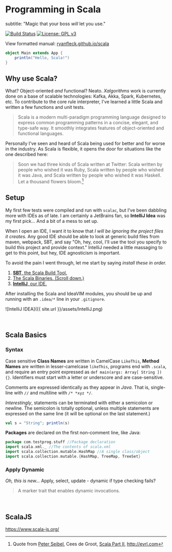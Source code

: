 # Programming in Scala
subtitle: "Magic that your boss *will* let you use."

  [![Build Status](https://travis-ci.org/RyanFleck/Projects.svg?branch=master)](https://travis-ci.org/RyanFleck/Projects)  [![License: GPL v3](https://img.shields.io/badge/License-GPL%20v3-blue.svg)](https://www.gnu.org/licenses/gpl-3.0)

  View formatted manual: [ryanfleck.github.io/scala](https://ryanfleck.github.io/scala)
  

```scala
object Main extends App {
    println("Hello, Scala!")
}
```


## Why use Scala?

What? Object-oriented *and* functional? Neato. *Xalgorithms* work is currently done on a base of scalable technologies: Kafka, Akka, Spark, Kubernetes, etc. To contribute to the core rule interpreter, I've learned a little Scala and written a few functions and unit tests.

> Scala is a modern multi-paradigm programming language designed to express common programming patterns in a concise, elegant, and type-safe way. It smoothly integrates features of object-oriented and functional languages.

Personally I've seen and heard of Scala being used for better and for worse in the industry. As Scala is flexible, it opens the door for situations like the one described here:

> Soon we had three kinds of Scala written at Twitter: Scala written by people who wished it was Ruby, Scala written by people who wished it was Java, and Scala written by people who wished it was Haskell. Let a thousand flowers bloom.[^evrl]

[^evrl]: Quote from [Peter Seibel](http://www.gigamonkeys.com/flowers/), Cees de Groot, [Scala Part II](http://evrl.com/programming/scala/2017/04/04/scala-part-ii.html), <http://evrl.com>


## Setup

My first few tests were compiled and run with `scalac`, but I've been dabbling more with IDEs as of late. I am certainly a JetBrains fan, so **IntelliJ Idea** was my first pick... And a bit of a mess to set up.

When I open an IDE, I want it to know that *I will be ignoring the project files it creates.* Any good IDE should be able to look at generic build files from maven, webpack, SBT, and say "Oh, hey, cool, I'll use the tool you specify to build this project and provide context." IntelliJ needed a little massaging to get to this point, but hey, IDE agnosticism is important.

To avoid the pain I went through, let me start by saying *install these in order.*

1. [**SBT**, the Scala Build Tool.](https://www.scala-sbt.org/download.html)
1. [The Scala Binaries. (Scroll down.)](https://www.scala-lang.org/download/)
1. [**IntelliJ**, our IDE.](https://www.jetbrains.com/idea/)

After installing the Scala and IdeaVIM modules, you should be up and running with an `.idea/*` line in your `.gitignore`.

![IntelliJ IDEA]({{ site.url }}/assets/IntelliJ.png)

<br />

## Scala Basics

### Syntax

Case sensitive **Class Names** are written in CamelCase `LikeThis`, **Method Names** are written in lesser-camelcase `likeThis`, programs end with `.scala`, and require an entry point expressed as `def main(args: Array[ String ]){}`. Identifiers must start with a letter or underscore and are case-sensitive.

Comments are expressed identically as they appear in *Java*. That is, single-line with `//` and multiline with `/* *xyz */`.

*Interestingly*, statements can be terminated with either a semicolon or newline. The semicolon is totally optional, unless multiple statements are expressed on the same line (it will be optional on the last statement.)
```scala
val s = "String"; println(s)
```

**Packages** are declared on the first non-comment line, like Java:
```scala
package com.testprog.stuff //Package declaration
import scala.xml._ //The contents of scala.xml
import scala.collection.mutable.HashMap //A single class/object
import scala.collection.mutable.{HashMap, TreeMap, TreeSet}
```

### Apply Dynamic

*Oh, this is new...* Apply, select, update - dynamic if type checking fails?

> A marker trait that enables dynamic invocations.




<br />


## ScalaJS

<https://www.scala-js.org/>
